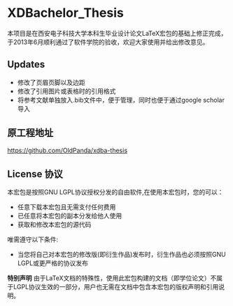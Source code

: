 XDBachelor_Thesis
=================
本项目是在西安电子科技大学本科生毕业设计论文LaTeX宏包的基础上修正完成，于2013年6月顺利通过了软件学院的验收，欢迎大家使用并给出修改意见。

Updates
-------
* 修改了页眉页脚以及边距
* 修改了引用图片或表格时的引用格式
* 将参考文献单独放入.bib文件中，便于管理，同时也便于通过google scholar导入

原工程地址
----------
https://github.com/OldPanda/xdba-thesis

License 协议
---
本宏包是按照GNU LGPL协议授权分发的自由软件,在使用本宏包时，您的可以：

* 任意下载本宏包且无需支付任何费用
* 已任意将本宏包的副本分发给他人使用
* 获取和修改本宏包的源代码

唯需遵守以下条件:

* 当您将自己对本宏包的修改版(即衍生作品)发布时，衍生作品也必须按照GNU LGPL或更严格的协议发布

**特别声明**
由于LaTeX文档的特殊性，使用此宏包构建的文档（即学位论文）不属于LGPL协议生效的一部分，用户也无需在文档中包含本宏包的版权声明和引用说明。
